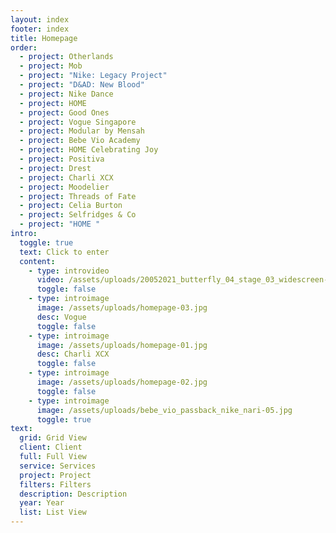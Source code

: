 ```yaml
---
layout: index
footer: index
title: Homepage
order:
  - project: Otherlands
  - project: Mob
  - project: "Nike: Legacy Project"
  - project: "D&AD: New Blood"
  - project: Nike Dance
  - project: HOME
  - project: Good Ones
  - project: Vogue Singapore
  - project: Modular by Mensah
  - project: Bebe Vio Academy
  - project: HOME Celebrating Joy
  - project: Positiva
  - project: Drest
  - project: Charli XCX
  - project: Moodelier
  - project: Threads of Fate
  - project: Celia Burton
  - project: Selfridges & Co
  - project: "HOME "
intro:
  toggle: true
  text: Click to enter
  content:
    - type: introvideo
      video: /assets/uploads/20052021_butterfly_04_stage_03_widescreen-1-.mp4
      toggle: false
    - type: introimage
      image: /assets/uploads/homepage-03.jpg
      desc: Vogue
      toggle: false
    - type: introimage
      image: /assets/uploads/homepage-01.jpg
      desc: Charli XCX
      toggle: false
    - type: introimage
      image: /assets/uploads/homepage-02.jpg
      toggle: false
    - type: introimage
      image: /assets/uploads/bebe_vio_passback_nike_nari-05.jpg
      toggle: true
text:
  grid: Grid View
  client: Client
  full: Full View
  service: Services
  project: Project
  filters: Filters
  description: Description
  year: Year
  list: List View
---
```

